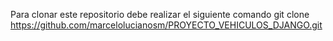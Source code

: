 Para clonar este repositorio debe realizar el siguiente comando
git clone https://github.com/marcelolucianosm/PROYECTO_VEHICULOS_DJANGO.git